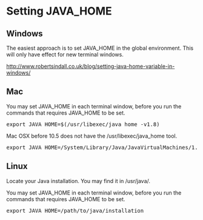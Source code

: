 # Setting JAVA_HOME

## Windows

The easiest approach is to set JAVA_HOME in the global environment. This will only have effect for new terminal windows.

<http://www.robertsindall.co.uk/blog/setting-java-home-variable-in-windows/>

## Mac

You may set JAVA_HOME in each terminal window, before you run the commands that requires JAVA_HOME to be set.
 
<pre>
export JAVA_HOME=$(/usr/libexec/java_home -v1.8)
</pre>


Mac OSX before 10.5 does not have the /usr/libexec/java_home tool. 

<pre>
export JAVA_HOME=/System/Library/Java/JavaVirtualMachines/1.6.0.jdk/Contents/Home
</pre>

## Linux

Locate your Java installation. You may find it in /usr/java/. 

You may set JAVA_HOME in each terminal window, before you run the commands that requires JAVA_HOME to be set.
 
<pre>
export JAVA_HOME=/path/to/java/installation
</pre>